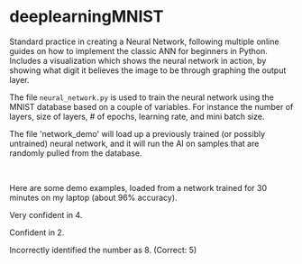 # deeplearningMNIST
Standard practice in creating a Neural Network, following multiple online guides on how to implement the classic ANN for beginners in Python.
Includes a visualization which shows the neural network in action, by showing what digit it believes the image to be through graphing the output layer.

The file `neural_network.py` is used to train the neural network using the MNIST database based on a couple of variables.
For instance the number of layers, size of layers, # of epochs, learning rate, and mini batch size.

The file 'network_demo' will load up a previously trained (or possibly untrained) neural network, and it will run the AI on samples that are randomly pulled from the database.

</br>

Here are some demo examples, loaded from a network trained for 30 minutes on my laptop (about 96% accuracy).

Very confident in 4.
<img src="https://media.discordapp.net/attachments/795803904075366400/797626663180566618/unknown.png?width=1239&height=677"
     alt=""
     style="float: left; margin-right: 10px;" />
     
Confident in 2.
<img src="https://media.discordapp.net/attachments/795803904075366400/797626747281473566/unknown.png?width=1239&height=677"
     alt=""
     style="float: left; margin-right: 10px;" />

Incorrectly identified the number as 8. (Correct: 5)
<img src="https://media.discordapp.net/attachments/795803904075366400/797626825156198410/unknown.png?width=1239&height=677"
     alt=""
     style="float: left; margin-right: 10px;" />
